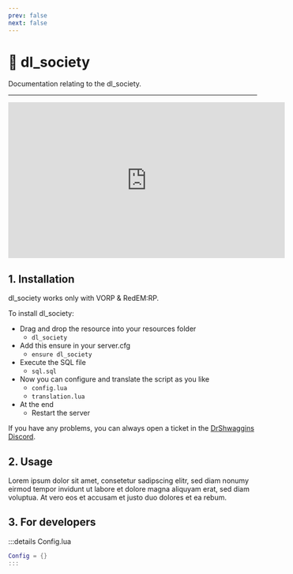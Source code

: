 ```yaml
---
prev: false
next: false
---
```


# 🧮 dl_society
Documentation relating to the dl_society.

___
<iframe width="560" height="315" src="https://www.youtube.com/embed/ET6X3eYkQlA?si=rbXCE-GZIrryJAWP" frameborder="0" allow="accelerometer; autoplay; clipboard-write; encrypted-media; gyroscope; picture-in-picture; web-share" allowfullscreen></iframe>

## 1. Installation
dl_society works only with VORP & RedEM:RP. 

To install dl_society:
- Drag and drop the resource into your resources folder
  - `dl_society`
- Add this ensure in your server.cfg
  - `ensure dl_society`
- Execute the SQL file
  - `sql.sql`
- Now you can configure and translate the script as you like
  - `config.lua`
  - `translation.lua`
- At the end
  - Restart the server

If you have any problems, you can always open a ticket in the [DrShwaggins Discord](https://discord.gg/K9H27J5VaS).

## 2. Usage
Lorem ipsum dolor sit amet, consetetur sadipscing elitr, sed diam nonumy eirmod tempor invidunt ut labore et dolore magna aliquyam erat, sed diam voluptua. At vero eos et accusam et justo duo dolores et ea rebum.

## 3. For developers

:::details Config.lua
```lua
Config = {}
:::

